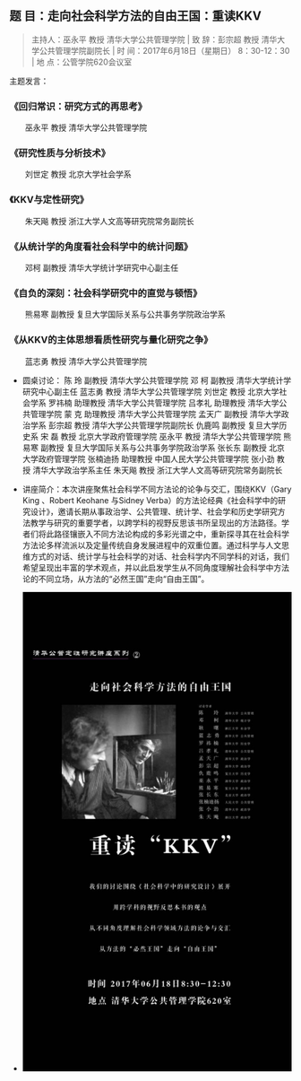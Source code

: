 ## 题  目：走向社会科学方法的自由王国：重读KKV
>主持人：巫永平 教授 清华大学公共管理学院 | 致  辞：彭宗超 教授 清华大学公共管理学院副院长 | 时  间：2017年6月18日（星期日） 8：30-12：30 | 地  点：公管学院620会议室
 
主题发言：

### 《回归常识：研究方式的再思考》
　　巫永平 教授 清华大学公共管理学院
 
### 《研究性质与分析技术》
　　刘世定 教授 北京大学社会学系
 
### 《KKV与定性研究》
　　朱天飚 教授 浙江大学人文高等研究院常务副院长
 
### 《从统计学的角度看社会科学中的统计问题》
　　邓柯 副教授 清华大学统计学研究中心副主任
 
### 《自负的深刻：社会科学研究中的直觉与顿悟》
　　熊易寒 副教授 复旦大学国际关系与公共事务学院政治学系
 
### 《从KKV的主体思想看质性研究与量化研究之争》
　　蓝志勇 教授 清华大学公共管理学院
 
* 圆桌讨论：
陈  玲 副教授 清华大学公共管理学院
邓  柯 副教授 清华大学统计学研究中心副主任
蓝志勇 教授 清华大学公共管理学院
刘世定 教授 北京大学社会学系
罗祎楠 助理教授 清华大学公共管理学院
吕孝礼 助理教授 清华大学公共管理学院
蒙  克 助理教授 清华大学公共管理学院
孟天广 副教授 清华大学政治学系
彭宗超 教授 清华大学公共管理学院副院长
仇鹿鸣 副教授 复旦大学历史系
宋  磊 教授 北京大学政府管理学院
巫永平 教授 清华大学公共管理学院
熊易寒 副教授 复旦大学国际关系与公共事务学院政治学系
张长东 副教授 北京大学政府管理学院
张楠迪扬 助理教授 中国人民大学公共管理学院
张小劲 教授  清华大学政治学系主任
朱天飚 教授 浙江大学人文高等研究院常务副院长
 
* 讲座简介：本次讲座聚焦社会科学不同方法论的论争与交汇，围绕KKV（Gary King 、Robert Keohane 与Sidney Verba）的方法论经典《社会科学中的研究设计》，邀请长期从事政治学、公共管理、统计学、社会学和历史学研究方法教学与研究的重要学者，以跨学科的视野反思该书所呈现出的方法路径。学者们将此路径镶嵌入不同方法论构成的多彩光谱之中，重新探寻其在社会科学方法论多样流派以及定量传统自身发展进程中的双重位置。通过科学与人文思维方式的对话、统计学与社会科学的对话、社会科学内不同学科的对话，我们希望呈现出丰富的学术观点，并以此启发学生从不同角度理解社会科学中方法论的不同立场，从方法的“必然王国”走向“自由王国”。

* ![](https://github.com/QihaoTom/Book_Reference_PA/blob/master/KKV/KKV.jpg)
